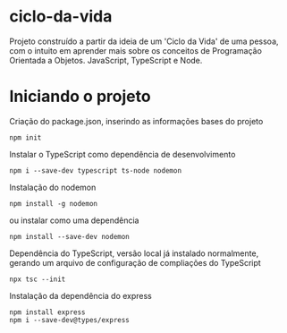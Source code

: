 # ciclo-da-vida
Projeto construído a partir da ideia de um 'Ciclo da Vida' de uma pessoa, com o intuito em aprender mais sobre os conceitos de Programação Orientada a Objetos. JavaScript, TypeScript e Node.

# Iniciando o projeto 
Criação do package.json, inserindo as informações bases do projeto
```
npm init 
```

Instalar o TypeScript como dependência de desenvolvimento
```
npm i --save-dev typescript ts-node nodemon
```

Instalação do nodemon
```
npm install -g nodemon
```

ou instalar como uma dependência 
```
npm install --save-dev nodemon
```

Dependência do TypeScript, versão local já instalado normalmente, gerando um arquivo de configuração de compliações do TypeScript
```
npx tsc --init
```

Instalação da dependência do express
```
npm install express
npm i --save-dev@types/express
```



